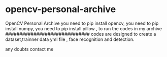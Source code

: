 # opencv-personal-archive
OpenCV Personal Archive
you need to pip install opencv,
you need to pip install numpy,
you need to pip install pillow ,
to run the codes in my archive
##############################
codes are designed to create a dataset,trainner data yml file , face recognition and detection.


any doubts contact me

